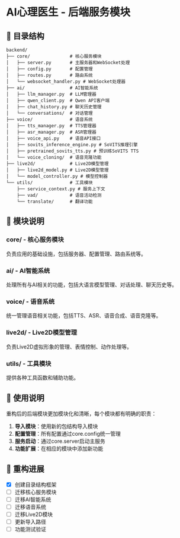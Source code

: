 # AI心理医生 - 后端服务模块

## 📁 目录结构

```
backend/
├── core/               # 核心服务模块
│   ├── server.py       # 主服务器和WebSocket处理
│   ├── config.py       # 配置管理
│   ├── routes.py       # 路由系统
│   └── websocket_handler.py # WebSocket处理器
├── ai/                 # AI智能系统
│   ├── llm_manager.py  # LLM管理器
│   ├── qwen_client.py  # Qwen API客户端
│   ├── chat_history.py # 聊天历史管理
│   └── conversations/  # 对话管理
├── voice/              # 语音系统
│   ├── tts_manager.py  # TTS管理器
│   ├── asr_manager.py  # ASR管理器
│   ├── voice_api.py    # 语音API接口
│   ├── sovits_inference_engine.py # SoVITS推理引擎
│   ├── pretrained_sovits_tts.py # 预训练SoVITS TTS
│   └── voice_cloning/  # 语音克隆功能
├── live2d/             # Live2D模型管理
│   ├── live2d_model.py # Live2D模型管理
│   └── model_controller.py # 模型控制器
└── utils/              # 工具模块
    ├── service_context.py # 服务上下文
    ├── vad/            # 语音活动检测
    └── translate/      # 翻译功能
```

## 🎯 模块说明

### core/ - 核心服务模块
负责应用的基础设施，包括服务器、配置管理、路由系统等。

### ai/ - AI智能系统
处理所有与AI相关的功能，包括大语言模型管理、对话处理、聊天历史等。

### voice/ - 语音系统
统一管理语音相关功能，包括TTS、ASR、语音合成、语音克隆等。

### live2d/ - Live2D模型管理
负责Live2D虚拟形象的管理、表情控制、动作处理等。

### utils/ - 工具模块
提供各种工具函数和辅助功能。

## 🔧 使用说明

重构后的后端模块更加模块化和清晰，每个模块都有明确的职责：

1. **导入模块**：使用新的包结构导入模块
2. **配置管理**：所有配置通过core.config统一管理
3. **服务启动**：通过core.server启动主服务
4. **功能扩展**：在相应的模块中添加新功能

## 🚀 重构进展

- [x] 创建目录结构框架
- [ ] 迁移核心服务模块
- [ ] 迁移AI智能系统
- [ ] 迁移语音系统
- [ ] 迁移Live2D模块
- [ ] 更新导入路径
- [ ] 功能测试验证